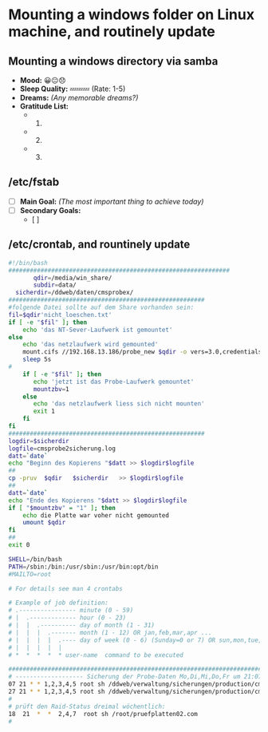 # Mounting a windows folder on Linux machine, and routinely update

## Mounting a windows directory via samba
- **Mood:** 😀😐😞
- **Sleep Quality:** 💤💤💤 (Rate: 1-5)
- **Dreams:** *(Any memorable dreams?)*  
- **Gratitude List:**  
  - 1.  
  - 2.  
  - 3.  

## /etc/fstab
- [ ] **Main Goal:** *(The most important thing to achieve today)*
- [ ] **Secondary Goals:**  
  - [ ]  
  
## /etc/crontab, and rountinely update

```bash
#!/bin/bash
##############################################################
       qdir=/media/win_share/
       subdir=data/
  sicherdir=/ddweb/daten/cmsprobex/
#######################################################
#folgende Datei sollte auf dem Share vorhanden sein:
fil=$qdir'nicht_loeschen.txt'
if [ -e "$fil" ]; then
    echo 'das NT-Sever-Laufwerk ist gemountet'
else
    echo 'das netzlaufwerk wird gemounted'
    mount.cifs //192.168.13.186/probe_new $qdir -o vers=3.0,credentials=/etc/samba/zumprobemounten
    sleep 5s
#
    if [ -e "$fil" ]; then
       echo 'jetzt ist das Probe-Laufwerk gemountet'
       mountzbv=1
    else
       echo 'das netzlaufwerk liess sich nicht mounten'
       exit 1
    fi
fi
#######################################################
logdir=$sicherdir
logfile=cmsprobe2sicherung.log
datt=`date`
echo "Beginn des Kopierens "$datt >> $logdir$logfile
##
cp -pruv  $qdir   $sicherdir   >> $logdir$logfile
##
datt=`date`
echo "Ende des Kopierens "$datt >> $logdir$logfile
if [ "$mountzbv" = "1" ]; then
    echo die Platte war voher nicht gemounted
    umount $qdir
fi
##
exit 0

```

```bash
SHELL=/bin/bash
PATH=/sbin:/bin:/usr/sbin:/usr/bin:opt/bin
#MAILTO=root

# For details see man 4 crontabs

# Example of job definition:
# .---------------- minute (0 - 59)
# |  .------------- hour (0 - 23)
# |  |  .---------- day of month (1 - 31)
# |  |  |  .------- month (1 - 12) OR jan,feb,mar,apr ...
# |  |  |  |  .---- day of week (0 - 6) (Sunday=0 or 7) OR sun,mon,tue,wed,thu,fri,sat
# |  |  |  |  |
# *  *  *  *  * user-name  command to be executed

################################################################################################
# ------------------- Sicherung der Probe-Daten Mo,Di,Mi,Do,Fr um 21:07 -------------------
07 21 * * 1,2,3,4,5 root sh /ddweb/verwaltung/sicherungen/production/cmsprobe1sicherung.com
27 21 * * 1,2,3,4,5 root sh /ddweb/verwaltung/sicherungen/production/cmsprobe2sicherung.com
#
# prüft den Raid-Status dreimal wöchentlich:
18  21  *  *  2,4,7  root sh /root/pruefplatten02.com
#
```